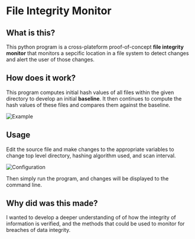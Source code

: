 # File Integrity Monitor
## What is this?
This python program is a cross-plateform proof-of-concept **file integrity monitor** that monitors a sepcific location in a file system to detect changes and alert the user of those changes.

## How does it work?
This program computes initial hash values of all files within the given directory to develop an initial **baseline**.  It then continues to compute the hash values of these files and compares them against the baseline.

![Example](https://i.imgur.com/OyaGfdq.png "Example")

## Usage
Edit the source file and make changes to the appropriate variables to change top level directory, hashing algorithm used, and scan interval.

![Configuration](https://i.imgur.com/Zr8dPYJ.png "Configuration")

Then simply run the program, and changes will be displayed to the command line.

## Why did was this made?
I wanted to develop a deeper understanding of of how the integrity of information is verified, and the methods that could be used to monitor for breaches of data integrity.